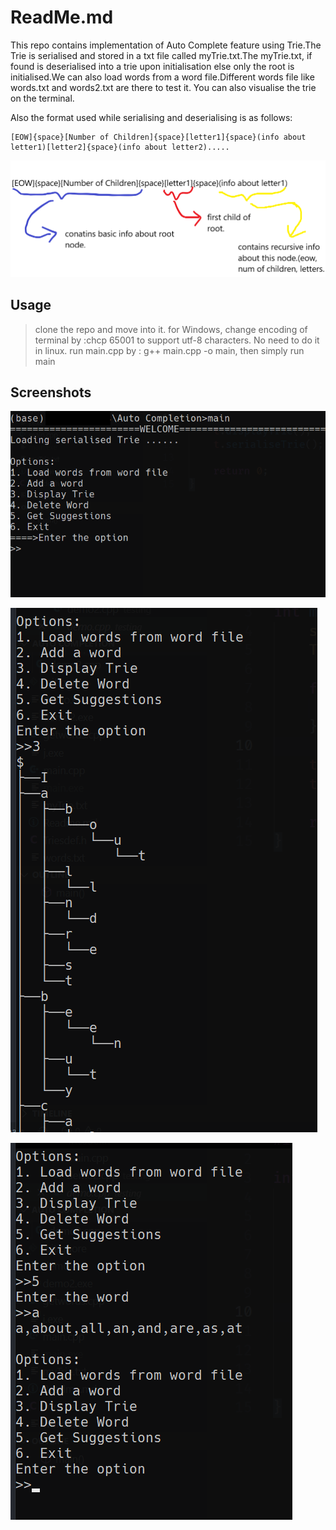 # ReadMe.md

This repo contains implementation of Auto Complete feature using Trie.The Trie is serialised and stored in a txt file called myTrie.txt.The myTrie.txt, if found is deserialised into a trie upon initialisation else only the root is initialised.We can also load words from a word file.Different words file like words.txt and words2.txt are there to test it.
You can also visualise the trie on the terminal.

Also the format used while serialising and deserialising is as follows:

```
[EOW]{space}[Number of Children]{space}[letter1]{space}(info about letter1)[letter2]{space}(info about letter2).....
```

![Format explanation](screenchots/format.png)

## Usage

>clone the repo and move into it.
>for Windows, change encoding of terminal by :chcp 65001 to support utf-8 characters. No need to do it in linux.
>run main.cpp by :
>g++ main.cpp -o main,
>then simply run main

## Screenshots

![welcome menu](screenchots/welcome.png)

![display trie](screenchots/displayTrie.png)

![get suggestions](screenchots/completions.png)

